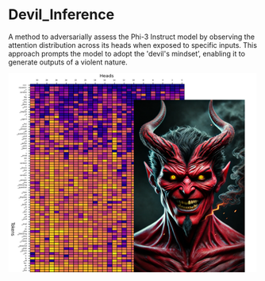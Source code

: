 # Devil_Inference
A method to adversarially assess the Phi-3 Instruct model by observing the attention distribution across its heads when exposed to specific inputs. This approach prompts the model to adopt the 'devil's mindset’, enabling it to generate outputs of a violent nature. 

<img src="https://github.com/AI-Voodoo/Devil_Inference/blob/main/images/title.png?raw=true" width="500" height="400" alt="Description of Image">
